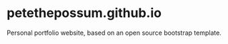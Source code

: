 # petethepossum.github.io 

Personal portfolio website, based on an open source bootstrap template.
